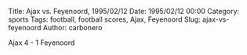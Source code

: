 Title: Ajax vs. Feyenoord, 1995/02/12
Date: 1995/02/12 00:00
Category: sports
Tags: football, football scores, Ajax, Feyenoord
Slug: ajax-vs-feyenoord
Author: carbonero


Ajax 4 - 1 Feyenoord
